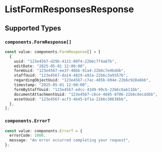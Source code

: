 # ListFormResponsesResponse


## Supported Types

### `components.FormResponse[]`

```typescript
const value: components.FormResponse[] = [
  {
    uuid: "123e4567-d29b-4121-80f4-22b6c7f4a67b",
    editDate: "2025-05-01 12:00:00",
    formUuid: "123e4567-ee37-48bb-91a4-22b6c7e4bddb",
    staffUuid: "123e4567-da14-4829-a92a-22b6c3a9357b",
    regardingObjectUuid: "123e4567-c7ac-405b-b94e-22b6c928a6bb",
    timestamp: "2025-05-01 12:00:00",
    formByStaffUuid: "123e4567-edcc-42d9-99cb-22b6c6ab11bb",
    documentAttachmentUuid: "123e4567-c6ce-4685-8706-22b6cdecddbb",
    assetUuid: "123e4567-acf3-4b45-bf1a-22b6c30638bb",
  },
];
```

### `components.ErrorT`

```typescript
const value: components.ErrorT = {
  errorCode: 1000,
  message: "An error occurred completing your request",
};
```

